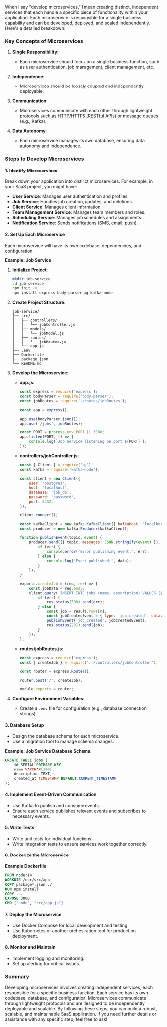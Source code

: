 When I say "develop microservices," I mean creating distinct, independent services that each handle a specific piece of functionality within your application. Each microservice is responsible for a single business capability and can be developed, deployed, and scaled independently. Here's a detailed breakdown:

### Key Concepts of Microservices

1. **Single Responsibility**:
   - Each microservice should focus on a single business function, such as user authentication, job management, client management, etc.

2. **Independence**:
   - Microservices should be loosely coupled and independently deployable.

3. **Communication**:
   - Microservices communicate with each other through lightweight protocols such as HTTP/HTTPS (RESTful APIs) or message queues (e.g., Kafka).

4. **Data Autonomy**:
   - Each microservice manages its own database, ensuring data autonomy and independence.

### Steps to Develop Microservices

#### 1. Identify Microservices

Break down your application into distinct microservices. For example, in your SaaS project, you might have:

- **User Service**: Manages user authentication and profiles.
- **Job Service**: Handles job creation, updates, and deletions.
- **Client Service**: Manages client information.
- **Team Management Service**: Manages team members and roles.
- **Scheduling Service**: Manages job schedules and assignments.
- **Notification Service**: Sends notifications (SMS, email, push).

#### 2. Set Up Each Microservice

Each microservice will have its own codebase, dependencies, and configuration.

**Example: Job Service**

1. **Initialize Project**:
   ```bash
   mkdir job-service
   cd job-service
   npm init -y
   npm install express body-parser pg kafka-node
   ```

2. **Create Project Structure**:
   ```
   job-service/
   ├── src/
   │   ├── controllers/
   │   │   └── jobController.js
   │   ├── models/
   │   │   └── jobModel.js
   │   ├── routes/
   │   │   └── jobRoutes.js
   │   └── app.js
   ├── .env
   ├── Dockerfile
   ├── package.json
   └── README.md
   ```

3. **Develop the Microservice**:

   - **app.js**:
     ```javascript
     const express = require('express');
     const bodyParser = require('body-parser');
     const jobRoutes = require('./routes/jobRoutes');
  
     const app = express();
  
     app.use(bodyParser.json());
     app.use('/jobs', jobRoutes);
  
     const PORT = process.env.PORT || 3000;
     app.listen(PORT, () => {
         console.log(`Job Service listening on port ${PORT}`);
     });
     ```

   - **controllers/jobController.js**:
     ```javascript
     const { Client } = require('pg');
     const kafka = require('kafka-node');
  
     const client = new Client({
         user: 'postgres',
         host: 'localhost',
         database: 'job_db',
         password: 'password',
         port: 5432,
     });
  
     client.connect();
  
     const kafkaClient = new kafka.KafkaClient({ kafkaHost: 'localhost:9092' });
     const producer = new kafka.Producer(kafkaClient);
  
     function publishEvent(topic, event) {
         producer.send([{ topic, messages: JSON.stringify(event) }], (err, data) => {
             if (err) {
                 console.error('Error publishing event:', err);
             } else {
                 console.log('Event published:', data);
             }
         });
     }
  
     exports.createJob = (req, res) => {
         const jobData = req.body;
         client.query('INSERT INTO jobs (name, description) VALUES ($1, $2) RETURNING *', [jobData.name, jobData.description], (err, result) => {
             if (err) {
                 res.status(500).send(err);
             } else {
                 const job = result.rows[0];
                 const jobCreatedEvent = { type: 'job_created', data: job };
                 publishEvent('job_created', jobCreatedEvent);
                 res.status(201).send(job);
             }
         });
     };
     ```

   - **routes/jobRoutes.js**:
     ```javascript
     const express = require('express');
     const { createJob } = require('../controllers/jobController');
  
     const router = express.Router();
  
     router.post('/', createJob);
  
     module.exports = router;
     ```

4. **Configure Environment Variables**:
   - Create a `.env` file for configuration (e.g., database connection strings).

#### 3. Database Setup

- Design the database schema for each microservice.
- Use a migration tool to manage schema changes.

**Example: Job Service Database Schema**:
```sql
CREATE TABLE jobs (
    id SERIAL PRIMARY KEY,
    name VARCHAR(100),
    description TEXT,
    created_at TIMESTAMP DEFAULT CURRENT_TIMESTAMP
);
```

#### 4. Implement Event-Driven Communication

- Use Kafka to publish and consume events.
- Ensure each service publishes relevant events and subscribes to necessary events.

#### 5. Write Tests

- Write unit tests for individual functions.
- Write integration tests to ensure services work together correctly.

#### 6. Dockerize the Microservice

**Example Dockerfile**:
```dockerfile
FROM node:14
WORKDIR /usr/src/app
COPY package*.json ./
RUN npm install
COPY . .
EXPOSE 3000
CMD ["node", "src/app.js"]
```

#### 7. Deploy the Microservice

- Use Docker Compose for local development and testing.
- Use Kubernetes or another orchestration tool for production deployment.

#### 8. Monitor and Maintain

- Implement logging and monitoring.
- Set up alerting for critical issues.

### Summary

Developing microservices involves creating independent services, each responsible for a specific business function. Each service has its own codebase, database, and configuration. Microservices communicate through lightweight protocols and are designed to be independently deployable and scalable. By following these steps, you can build a robust, scalable, and maintainable SaaS application. If you need further details or assistance with any specific step, feel free to ask!